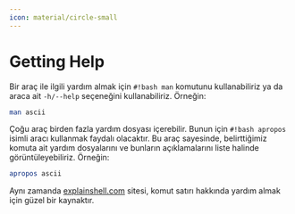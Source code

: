 ```yaml
---
icon: material/circle-small
---
```


# Getting Help

Bir araç ile ilgili yardım almak için `#!bash man` komutunu kullanabiliriz ya da araca ait `-h/--help` seçeneğini kullanabiliriz. Örneğin:

```bash
man ascii
```

Çoğu araç birden fazla yardım dosyası içerebilir. Bunun için `#!bash apropos` isimli aracı kullanmak faydalı olacaktır. Bu araç sayesinde, belirttiğimiz komuta ait yardım dosyalarını ve bunların açıklamalarını liste halinde görüntüleyebiliriz. Örneğin:

```bash
apropos ascii
```

Aynı zamanda [explainshell.com](https://explainshell.com/) sitesi, komut satırı hakkında yardım almak için güzel bir kaynaktır.
